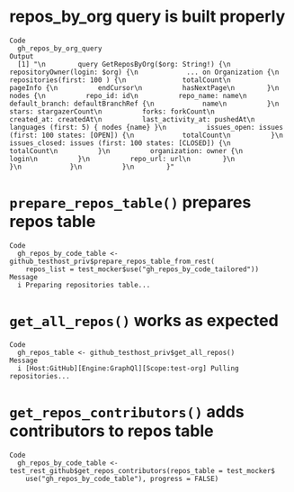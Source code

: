 # repos_by_org query is built properly

    Code
      gh_repos_by_org_query
    Output
      [1] "\n        query GetReposByOrg($org: String!) {\n          repositoryOwner(login: $org) {\n            ... on Organization {\n              repositories(first: 100 ) {\n              totalCount\n        pageInfo {\n          endCursor\n          hasNextPage\n        }\n        nodes {\n          repo_id: id\n          repo_name: name\n          default_branch: defaultBranchRef {\n            name\n          }\n          stars: stargazerCount\n          forks: forkCount\n          created_at: createdAt\n          last_activity_at: pushedAt\n          languages (first: 5) { nodes {name} }\n          issues_open: issues (first: 100 states: [OPEN]) {\n            totalCount\n          }\n          issues_closed: issues (first: 100 states: [CLOSED]) {\n            totalCount\n          }\n          organization: owner {\n            login\n          }\n          repo_url: url\n        }\n              }\n            }\n          }\n        }"

# `prepare_repos_table()` prepares repos table

    Code
      gh_repos_by_code_table <- github_testhost_priv$prepare_repos_table_from_rest(
        repos_list = test_mocker$use("gh_repos_by_code_tailored"))
    Message
      i Preparing repositories table...

# `get_all_repos()` works as expected

    Code
      gh_repos_table <- github_testhost_priv$get_all_repos()
    Message
      i [Host:GitHub][Engine:GraphQl][Scope:test-org] Pulling repositories...

# `get_repos_contributors()` adds contributors to repos table

    Code
      gh_repos_by_code_table <- test_rest_github$get_repos_contributors(repos_table = test_mocker$
        use("gh_repos_by_code_table"), progress = FALSE)

